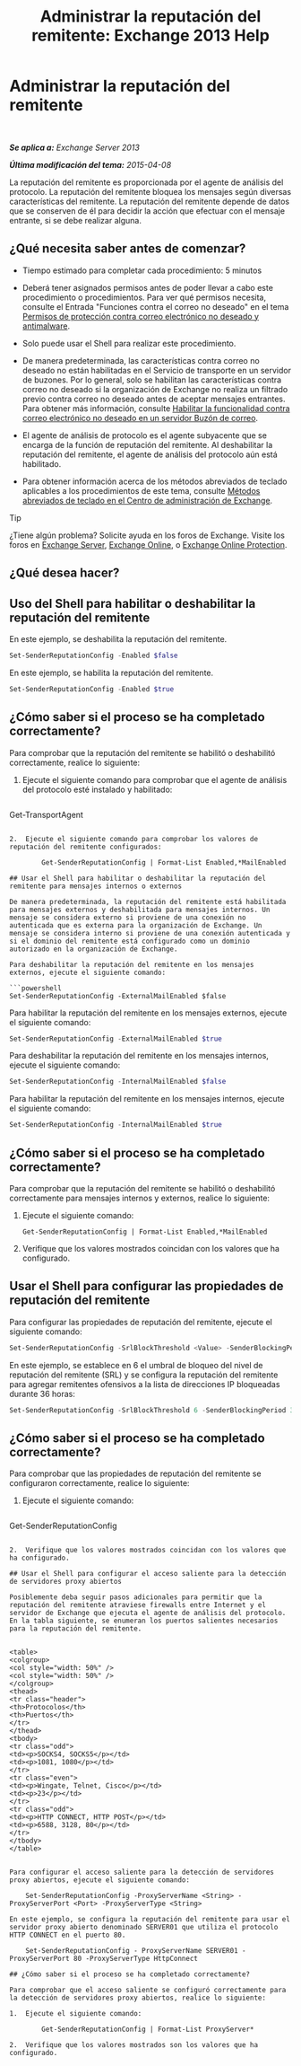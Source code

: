 ﻿---
title: 'Administrar la reputación del remitente: Exchange 2013 Help'
TOCTitle: Administrar la reputación del remitente
ms:assetid: f2716bd9-e3ac-46d9-9264-4e3dabfa0f38
ms:mtpsurl: https://technet.microsoft.com/es-es/library/Bb125186(v=EXCHG.150)
ms:contentKeyID: 49896009
ms.date: 05/22/2018
mtps_version: v=EXCHG.150
ms.translationtype: MT
---

# Administrar la reputación del remitente

 

_**Se aplica a:** Exchange Server 2013_

_**Última modificación del tema:** 2015-04-08_

La reputación del remitente es proporcionada por el agente de análisis del protocolo. La reputación del remitente bloquea los mensajes según diversas características del remitente. La reputación del remitente depende de datos que se conserven de él para decidir la acción que efectuar con el mensaje entrante, si se debe realizar alguna.

## ¿Qué necesita saber antes de comenzar?

  - Tiempo estimado para completar cada procedimiento: 5 minutos

  - Deberá tener asignados permisos antes de poder llevar a cabo este procedimiento o procedimientos. Para ver qué permisos necesita, consulte el Entrada "Funciones contra el correo no deseado" en el tema [Permisos de protección contra correo electrónico no deseado y antimalware](anti-spam-and-anti-malware-permissions-exchange-2013-help.md).

  - Solo puede usar el Shell para realizar este procedimiento.

  - De manera predeterminada, las características contra correo no deseado no están habilitadas en el Servicio de transporte en un servidor de buzones. Por lo general, solo se habilitan las características contra correo no deseado si la organización de Exchange no realiza un filtrado previo contra correo no deseado antes de aceptar mensajes entrantes. Para obtener más información, consulte [Habilitar la funcionalidad contra correo electrónico no deseado en un servidor Buzón de correo](enable-anti-spam-functionality-on-mailbox-servers-exchange-2013-help.md).

  - El agente de análisis de protocolo es el agente subyacente que se encarga de la función de reputación del remitente. Al deshabilitar la reputación del remitente, el agente de análisis del protocolo aún está habilitado.

  - Para obtener información acerca de los métodos abreviados de teclado aplicables a los procedimientos de este tema, consulte [Métodos abreviados de teclado en el Centro de administración de Exchange](keyboard-shortcuts-in-the-exchange-admin-center-exchange-online-protection-help.md).


> [!TIP]
> ¿Tiene algún problema? Solicite ayuda en los foros de Exchange. Visite los foros en <A href="https://go.microsoft.com/fwlink/p/?linkid=60612">Exchange Server</A>, <A href="https://go.microsoft.com/fwlink/p/?linkid=267542">Exchange Online</A>, o <A href="https://go.microsoft.com/fwlink/p/?linkid=285351">Exchange Online Protection</A>.



## ¿Qué desea hacer?

## Uso del Shell para habilitar o deshabilitar la reputación del remitente

En este ejemplo, se deshabilita la reputación del remitente.

```powershell
Set-SenderReputationConfig -Enabled $false
```

En este ejemplo, se habilita la reputación del remitente.

```powershell
Set-SenderReputationConfig -Enabled $true
```

## ¿Cómo saber si el proceso se ha completado correctamente?

Para comprobar que la reputación del remitente se habilitó o deshabilitó correctamente, realice lo siguiente:

1.  Ejecute el siguiente comando para comprobar que el agente de análisis del protocolo esté instalado y habilitado:
    
    ```powershell
Get-TransportAgent
```

2.  Ejecute el siguiente comando para comprobar los valores de reputación del remitente configurados:
    
        Get-SenderReputationConfig | Format-List Enabled,*MailEnabled

## Usar el Shell para habilitar o deshabilitar la reputación del remitente para mensajes internos o externos

De manera predeterminada, la reputación del remitente está habilitada para mensajes externos y deshabilitada para mensajes internos. Un mensaje se considera externo si proviene de una conexión no autenticada que es externa para la organización de Exchange. Un mensaje se considera interno si proviene de una conexión autenticada y si el dominio del remitente está configurado como un dominio autorizado en la organización de Exchange.

Para deshabilitar la reputación del remitente en los mensajes externos, ejecute el siguiente comando:

```powershell
Set-SenderReputationConfig -ExternalMailEnabled $false
```

Para habilitar la reputación del remitente en los mensajes externos, ejecute el siguiente comando:

```powershell
Set-SenderReputationConfig -ExternalMailEnabled $true
```

Para deshabilitar la reputación del remitente en los mensajes internos, ejecute el siguiente comando:

```powershell
Set-SenderReputationConfig -InternalMailEnabled $false
```

Para habilitar la reputación del remitente en los mensajes internos, ejecute el siguiente comando:

```powershell
Set-SenderReputationConfig -InternalMailEnabled $true
```

## ¿Cómo saber si el proceso se ha completado correctamente?

Para comprobar que la reputación del remitente se habilitó o deshabilitó correctamente para mensajes internos y externos, realice lo siguiente:

1.  Ejecute el siguiente comando:
    
        Get-SenderReputationConfig | Format-List Enabled,*MailEnabled

2.  Verifique que los valores mostrados coincidan con los valores que ha configurado.

## Usar el Shell para configurar las propiedades de reputación del remitente

Para configurar las propiedades de reputación del remitente, ejecute el siguiente comando:

```powershell
Set-SenderReputationConfig -SrlBlockThreshold <Value> -SenderBlockingPeriod <Hours>
```

En este ejemplo, se establece en 6 el umbral de bloqueo del nivel de reputación del remitente (SRL) y se configura la reputación del remitente para agregar remitentes ofensivos a la lista de direcciones IP bloqueadas durante 36 horas:

```powershell
Set-SenderReputationConfig -SrlBlockThreshold 6 -SenderBlockingPeriod 36
```

## ¿Cómo saber si el proceso se ha completado correctamente?

Para comprobar que las propiedades de reputación del remitente se configuraron correctamente, realice lo siguiente:

1.  Ejecute el siguiente comando:
    
    ```powershell
Get-SenderReputationConfig
```

2.  Verifique que los valores mostrados coincidan con los valores que ha configurado.

## Usar el Shell para configurar el acceso saliente para la detección de servidores proxy abiertos

Posiblemente deba seguir pasos adicionales para permitir que la reputación del remitente atraviese firewalls entre Internet y el servidor de Exchange que ejecuta el agente de análisis del protocolo. En la tabla siguiente, se enumeran los puertos salientes necesarios para la reputación del remitente.


<table>
<colgroup>
<col style="width: 50%" />
<col style="width: 50%" />
</colgroup>
<thead>
<tr class="header">
<th>Protocolos</th>
<th>Puertos</th>
</tr>
</thead>
<tbody>
<tr class="odd">
<td><p>SOCKS4, SOCKS5</p></td>
<td><p>1081, 1080</p></td>
</tr>
<tr class="even">
<td><p>Wingate, Telnet, Cisco</p></td>
<td><p>23</p></td>
</tr>
<tr class="odd">
<td><p>HTTP CONNECT, HTTP POST</p></td>
<td><p>6588, 3128, 80</p></td>
</tr>
</tbody>
</table>


Para configurar el acceso saliente para la detección de servidores proxy abiertos, ejecute el siguiente comando:

    Set-SenderReputationConfig -ProxyServerName <String> -ProxyServerPort <Port> -ProxyServerType <String>

En este ejemplo, se configura la reputación del remitente para usar el servidor proxy abierto denominado SERVER01 que utiliza el protocolo HTTP CONNECT en el puerto 80.

    Set-SenderReputationConfig - ProxyServerName SERVER01 -ProxyServerPort 80 -ProxyServerType HttpConnect

## ¿Cómo saber si el proceso se ha completado correctamente?

Para comprobar que el acceso saliente se configuró correctamente para la detección de servidores proxy abiertos, realice lo siguiente:

1.  Ejecute el siguiente comando:
    
        Get-SenderReputationConfig | Format-List ProxyServer*

2.  Verifique que los valores mostrados son los valores que ha configurado.

